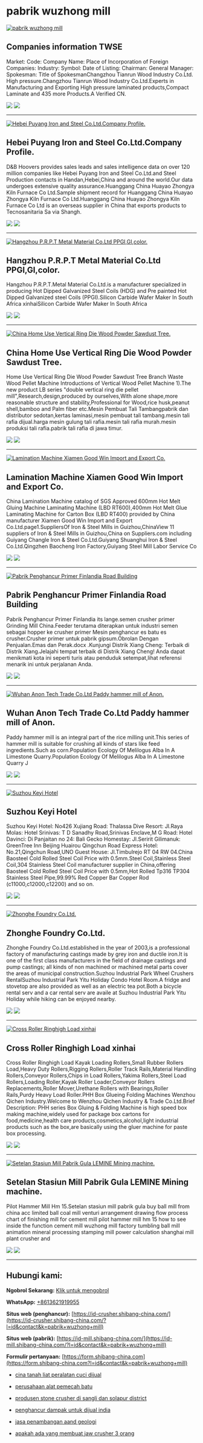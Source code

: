 # pabrik wuzhong mill

<a href="https://swt.shibang-china.com/?l=id&img&k=pabrik+wuzhong+mill" target="_blank">![pabrik wuzhong mill](http://static.shibang-china.com/all-800x300/187.jpg)</a>

## Companies information TWSE
Market: Code: Company Name: Place of Incorporation of Foreign Companies: Industry: Symbol: Date of Listing: Chairman: General Manager: Spokesman: Title of SpokesmanChangzhou Tianrun Wood Industry Co.Ltd. High pressure.Changzhou Tianrun Wood Industry Co.Ltd.Experts in Manufacturing and Exporting High pressure laminated products,Compact Laminate and 435 more Products.A Verified CN.


<a href="https://whatsapp.shibangsoft.com/WhatsApp.php" target="_blank" title="WhatsApp">![](http://static.shibang-china.com/icon/whatsapp.png)</a> <a href="https://swt.shibang-china.com/?l=id&icon&k=pabrik+wuzhong+mill" target="_blank">![](http://static.shibang-china.com/icon/chat-id.png)</a>

---

<a href="https://swt.shibang-china.com/?l=id&img&k=pabrik+wuzhong+mill" target="_blank">![Hebei Puyang Iron and Steel Co.Ltd.Company Profile.](http://static.shibang-china.com/all-800x300/1334.jpg)</a>

## Hebei Puyang Iron and Steel Co.Ltd.Company Profile.
D&B Hoovers provides sales leads and sales intelligence data on over 120 million companies like Hebei Puyang Iron and Steel Co.Ltd.and Steel Production contacts in Handan,Hebei,China and around the world.Our data undergoes extensive quality assurance.Huanggang China Huayao Zhongya Kiln Furnace Co Ltd.Sample shipment record for Huanggang China Huayao Zhongya Kiln Furnace Co Ltd.Huanggang China Huayao Zhongya Kiln Furnace Co Ltd is an overseas supplier in China that exports products to Tecnosanitaria Sa via Shangh.


<a href="https://whatsapp.shibangsoft.com/WhatsApp.php" target="_blank" title="WhatsApp">![](http://static.shibang-china.com/icon/whatsapp.png)</a> <a href="https://swt.shibang-china.com/?l=id&icon&k=pabrik+wuzhong+mill" target="_blank">![](http://static.shibang-china.com/icon/chat-id.png)</a>

---

<a href="https://swt.shibang-china.com/?l=id&img&k=pabrik+wuzhong+mill" target="_blank">![Hangzhou P.R.P.T Metal Material Co.Ltd PPGI,GI,color.](http://static.shibang-china.com/all-800x300/329.jpg)</a>

## Hangzhou P.R.P.T Metal Material Co.Ltd PPGI,GI,color.
Hangzhou P.R.P.T.Metal Material Co.Ltd.is a manufacturer specialized in producing Hot Dipped Galvanized Steel Coils (HDG) and Pre painted Hot Dipped Galvanized steel Coils (PPGI).Silicon Carbide Wafer Maker In South Africa xinhaiSilicon Carbide Wafer Maker In South Africa


<a href="https://whatsapp.shibangsoft.com/WhatsApp.php" target="_blank" title="WhatsApp">![](http://static.shibang-china.com/icon/whatsapp.png)</a> <a href="https://swt.shibang-china.com/?l=id&icon&k=pabrik+wuzhong+mill" target="_blank">![](http://static.shibang-china.com/icon/chat-id.png)</a>

---

<a href="https://swt.shibang-china.com/?l=id&img&k=pabrik+wuzhong+mill" target="_blank">![China Home Use Vertical Ring Die Wood Powder Sawdust Tree.](http://static.shibang-china.com/all-800x300/973.jpg)</a>

## China Home Use Vertical Ring Die Wood Powder Sawdust Tree.
Home Use Vertical Ring Die Wood Powder Sawdust Tree Branch Waste Wood Pellet Machine Introductions of Vertical Wood Pellet Machine 1).The new product LB series "double vertical ring die pellet mill",Research,design,produced by ourselves,With alone shape,more reasonable structure and stability,Professional for Wood,rice husk,peanut shell,bamboo and Palm fiber etc.Mesin Pembuat Tali Tambangpabrik dan distributor sedotan,kertas laminasi,mesin pembuat tali tambang.mesin tali rafia dijual.harga mesin gulung tali rafia.mesin tali rafia murah.mesin produksi tali rafia.pabrik tali rafia di jawa timur.


<a href="https://whatsapp.shibangsoft.com/WhatsApp.php" target="_blank" title="WhatsApp">![](http://static.shibang-china.com/icon/whatsapp.png)</a> <a href="https://swt.shibang-china.com/?l=id&icon&k=pabrik+wuzhong+mill" target="_blank">![](http://static.shibang-china.com/icon/chat-id.png)</a>

---

<a href="https://swt.shibang-china.com/?l=id&img&k=pabrik+wuzhong+mill" target="_blank">![Lamination Machine Xiamen Good Win Import and Export Co.](http://static.shibang-china.com/all-800x300/1271.jpg)</a>

## Lamination Machine Xiamen Good Win Import and Export Co.
China Lamination Machine catalog of SGS Approved 600mm Hot Melt Gluing Machine Laminating Machine (LBD RT600),400mm Hot Melt Glue Laminating Machine for Carton Box (LBD RT400) provided by China manufacturer Xiamen Good Win Import and Export Co.Ltd.page1.SuppliersOf Iron & Steel Mills in Guizhou,ChinaView 11 suppliers of Iron & Steel Mills in Guizhou,China on Suppliers.com including Guiyang Changle Iron & Steel Co.Ltd.Guiyang Shuanghui Iron & Steel Co.Ltd.Qingzhen Baocheng Iron Factory,Guiyang Steel Mill Labor Service Co


<a href="https://whatsapp.shibangsoft.com/WhatsApp.php" target="_blank" title="WhatsApp">![](http://static.shibang-china.com/icon/whatsapp.png)</a> <a href="https://swt.shibang-china.com/?l=id&icon&k=pabrik+wuzhong+mill" target="_blank">![](http://static.shibang-china.com/icon/chat-id.png)</a>

---

<a href="https://swt.shibang-china.com/?l=id&img&k=pabrik+wuzhong+mill" target="_blank">![Pabrik Penghancur Primer Finlandia Road Building](http://static.shibang-china.com/all-800x300/434.jpg)</a>

## Pabrik Penghancur Primer Finlandia Road Building
Pabrik Penghancur Primer Finlandia its lange.semen crusher primer Grinding Mill China.Feeder terutama diterapkan untuk industri semen sebagai hopper ke crusher primer Mesin penghancur es batu es crusher.Crusher primer untuk pabrik gipsum.Obrolan Dengan Penjualan.Emas dan Perak.docx .Kunjungi Distrik Xiang Cheng: Terbaik di Distrik Xiang.Jelajahi tempat terbaik di Distrik Xiang Cheng! Anda dapat menikmati kota ini seperti turis atau penduduk setempat,lihat referensi menarik ini untuk perjalanan Anda.


<a href="https://whatsapp.shibangsoft.com/WhatsApp.php" target="_blank" title="WhatsApp">![](http://static.shibang-china.com/icon/whatsapp.png)</a> <a href="https://swt.shibang-china.com/?l=id&icon&k=pabrik+wuzhong+mill" target="_blank">![](http://static.shibang-china.com/icon/chat-id.png)</a>

---

<a href="https://swt.shibang-china.com/?l=id&img&k=pabrik+wuzhong+mill" target="_blank">![Wuhan Anon Tech Trade Co.Ltd Paddy hammer mill of Anon.](http://static.shibang-china.com/all-800x300/1123.jpg)</a>

## Wuhan Anon Tech Trade Co.Ltd Paddy hammer mill of Anon.
Paddy hammer mill is an integral part of the rice milling unit.This series of hammer mill is suitable for crushing all kinds of stars like feed ingredients.Such as corn.Population Ecology Of Melilogus Alba In A Limestone Quarry.Population Ecology Of Melilogus Alba In A Limestone Quarry J


<a href="https://whatsapp.shibangsoft.com/WhatsApp.php" target="_blank" title="WhatsApp">![](http://static.shibang-china.com/icon/whatsapp.png)</a> <a href="https://swt.shibang-china.com/?l=id&icon&k=pabrik+wuzhong+mill" target="_blank">![](http://static.shibang-china.com/icon/chat-id.png)</a>

---

<a href="https://swt.shibang-china.com/?l=id&img&k=pabrik+wuzhong+mill" target="_blank">![Suzhou Keyi Hotel](http://static.shibang-china.com/all-800x300/769.jpg)</a>

## Suzhou Keyi Hotel
Suzhou Keyi Hotel: No426 Xujiang Road: Thalassa Dive Resort: Jl.Raya Molas: Hotel Srinivas: T D Sanadhy Road,Srinivas Enclave,M G Road: Hotel Davinci: Di Panjaitan no 24: Bali Gecko Homestay: Jl.Seririt Gilimanuk: GreenTree Inn Beijing Huairou Qingchun Road Express Hotel: No.21,Qingchun Road,UNO Guest House: Jl.Timbulrejo RT 04 RW 04.China Baosteel Cold Rolled Steel Coil Price with 0.5mm.Steel Coil,Stainless Steel Coil,304 Stainless Steel Coil manufacturer supplier in China,offering Baosteel Cold Rolled Steel Coil Price with 0.5mm,Hot Rolled Tp316 TP304 Stainless Steel Pipe,99.99% Red Copper Bar Copper Rod (c11000,c12000,c12200) and so on.


<a href="https://whatsapp.shibangsoft.com/WhatsApp.php" target="_blank" title="WhatsApp">![](http://static.shibang-china.com/icon/whatsapp.png)</a> <a href="https://swt.shibang-china.com/?l=id&icon&k=pabrik+wuzhong+mill" target="_blank">![](http://static.shibang-china.com/icon/chat-id.png)</a>

---

<a href="https://swt.shibang-china.com/?l=id&img&k=pabrik+wuzhong+mill" target="_blank">![Zhonghe Foundry Co.Ltd.](http://static.shibang-china.com/all-800x300/812.jpg)</a>

## Zhonghe Foundry Co.Ltd.
Zhonghe Foundry Co.Ltd.established in the year of 2003,is a professional factory of manufacturing castings made by grey iron and ductile iron.It is one of the first class manufacturers in the field of drainage castings and pump castings; all kinds of non machined or machined metal parts cover the areas of municipal construction.Suzhou Industrial Park Wheel Crushers RentalSuzhou Industrial Park Yitu Holiday Condo Hotel Room.A fridge and stovetop are also provided as well as an electric tea pot.Both a bicycle rental serv and a car rental serv are availe at Suzhou Industrial Park Yitu Holiday while hiking can be enjoyed nearby.


<a href="https://whatsapp.shibangsoft.com/WhatsApp.php" target="_blank" title="WhatsApp">![](http://static.shibang-china.com/icon/whatsapp.png)</a> <a href="https://swt.shibang-china.com/?l=id&icon&k=pabrik+wuzhong+mill" target="_blank">![](http://static.shibang-china.com/icon/chat-id.png)</a>

---

<a href="https://swt.shibang-china.com/?l=id&img&k=pabrik+wuzhong+mill" target="_blank">![Cross Roller Ringhigh Load xinhai](http://static.shibang-china.com/all-800x300/266.jpg)</a>

## Cross Roller Ringhigh Load xinhai
Cross Roller Ringhigh Load Kayak Loading Rollers,Small Rubber Rollers Load,Heavy Duty Rollers,Rigging Rollers,Roller Track Rails,Material Handling Rollers,Conveyor Rollers,Chips in Load Rollers,Yakima Rollers,Steel Load Rollers,Loading Roller,Kayak Roller Loader,Conveyor Rollers Replacements,Roller Mover,Urethane Rollers with Bearings,Roller Rails,Purdy Heavy Load Roller.PHH Box Glueing Folding Machines Wenzhou Qichen Industry.Welcome to Wenzhou Qichen Industry & Trade Co.Ltd.Brief Description: PHH series Box Gluing & Folding Machine is high speed box making machine,widely used for package box cartons for food,medicine,health care products,cosmetics,alcohol,light industrial products such as the box,are basically using the gluer machine for paste box processing.


<a href="https://whatsapp.shibangsoft.com/WhatsApp.php" target="_blank" title="WhatsApp">![](http://static.shibang-china.com/icon/whatsapp.png)</a> <a href="https://swt.shibang-china.com/?l=id&icon&k=pabrik+wuzhong+mill" target="_blank">![](http://static.shibang-china.com/icon/chat-id.png)</a>

---

<a href="https://swt.shibang-china.com/?l=id&img&k=pabrik+wuzhong+mill" target="_blank">![Setelan Stasiun Mill Pabrik Gula LEMINE Mining machine.](http://static.shibang-china.com/all-800x300/1248.jpg)</a>

## Setelan Stasiun Mill Pabrik Gula LEMINE Mining machine.
Pilot Hammer Mill Hm 15.Setelan stasiun mill pabrik gula buy ball mill from china acc limited ball coal mill venturi arrangement drawing flow process chart of finishing mill for cement mill pilot hammer mill hm 15 how to see inside the function cement mill wuzhong mill factory tumbling ball mill animation mineral processing stamping mill power calculation shanghai mill plant crusher and

<a href="https://whatsapp.shibangsoft.com/WhatsApp.php" target="_blank" title="WhatsApp">![](http://static.shibang-china.com/icon/whatsapp.png)</a> <a href="https://swt.shibang-china.com/?l=id&icon&k=pabrik+wuzhong+mill" target="_blank">![](http://static.shibang-china.com/icon/chat-id.png)</a>

---
## Hubungi kami:

**Ngobrol Sekarang:** [Klik untuk mengobrol](https://swt.shibang-china.com?l=id&contact&k=pabrik+wuzhong+mill)

**WhatsApp:**  [+8613621919955](https://whatsapp.shibangsoft.com/WhatsApp.php)

**Situs web (penghancur):** [https://id-crusher.shibang-china.com/](https://id-crusher.shibang-china.com/?l=id&contact&k=pabrik+wuzhong+mill)

**Situs web (pabrik):** [https://id-mill.shibang-china.com/](https://id-mill.shibang-china.com/?l=id&contact&k=pabrik+wuzhong+mill)

**Formulir pertanyaan:** [https://form.shibang-china.com](https://form.shibang-china.com?l=id&contact&k=pabrik+wuzhong+mill)

* [cina tanah liat peralatan cuci dijual](../1/cina%20tanah%20liat%20peralatan%20cuci%20dijual.md)

* [perusahaan alat pemecah batu](../2/perusahaan%20alat%20pemecah%20batu.md)

* [produsen stone crusher di sangli dan solapur district](../5/produsen%20stone%20crusher%20di%20sangli%20dan%20solapur%20district.md)

* [penghancur dampak untuk dijual india](../3/penghancur%20dampak%20untuk%20dijual%20india.md)

* [jasa penambangan aand geologi](../1/jasa%20penambangan%20aand%20geologi.md)

* [apakah ada yang membuat jaw crusher 3 orang](../5/apakah%20ada%20yang%20membuat%20jaw%20crusher%203%20orang.md)